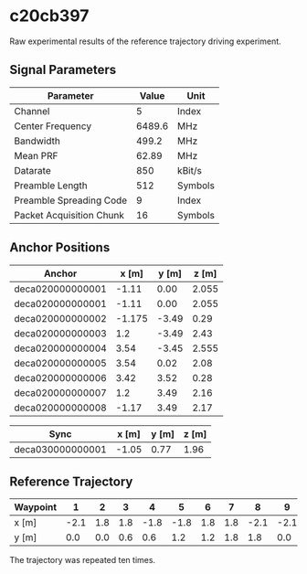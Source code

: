 # c20cb397

Raw experimental results of the reference trajectory driving experiment.

## Signal Parameters

| Parameter | Value | Unit |
| --------- | ----- | ---- |
| Channel | 5 | Index |
| Center Frequency | 6489.6 | MHz |
| Bandwidth | 499.2 | MHz |
| Mean PRF | 62.89 | MHz |
| Datarate | 850 | kBit/s |
| Preamble Length | 512 | Symbols |
| Preamble Spreading Code | 9 | Index |
| Packet Acquisition Chunk | 16 | Symbols |

## Anchor Positions

| Anchor | x [m] | y [m] | z [m] | 
| ------ | ----- | ----- | ----- |
| deca020000000001 | -1.11 | 0.00 | 2.055 |
| deca020000000001 | -1.11 | 0.00 | 2.055 |
| deca020000000002 | -1.175 | -3.49 | 0.29 |
| deca020000000003 | 1.2 | -3.49 | 2.43 |
| deca020000000004 | 3.54 | -3.45 | 2.555 |
| deca020000000005 | 3.54 | 0.02 | 2.08 |
| deca020000000006 | 3.42 | 3.52 | 0.28 |
| deca020000000007 | 1.2 | 3.49 | 2.16 |
| deca020000000008 | -1.17 | 3.49 | 2.17 |

| Sync | x [m] | y [m] | z [m] | 
| ---- | ----- | ----- | ----- |
| deca030000000001 | -1.05 | 0.77 | 1.96 |


## Reference Trajectory

| Waypoint | 1 | 2 | 3 | 4 | 5 | 6 | 7 | 8 | 9 |
| -------- | - | - | - | - | - | - | - | - | - | 
| x [m] | -2.1| 1.8 | 1.8 | -1.8 | -1.8 | 1.8 | 1.8 | -2.1 | -2.1 |
| y [m] | 0.0 | 0.0 | 0.6 | 0.6 | 1.2 | 1.2 | 1.8 | 1.8 | 0.0 |

The trajectory was repeated ten times.
